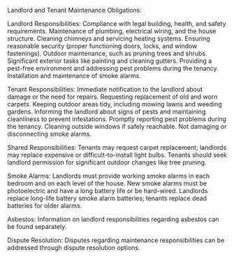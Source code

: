 Landlord and Tenant Maintenance Obligations:

Landlord Responsibilities:
Compliance with legal building, health, and safety requirements.
Maintenance of plumbing, electrical wiring, and the house structure.
Cleaning chimneys and servicing heating systems.
Ensuring reasonable security (proper functioning doors, locks, and window fastenings).
Outdoor maintenance, such as pruning trees and shrubs.
Significant exterior tasks like painting and cleaning gutters.
Providing a pest-free environment and addressing pest problems during the tenancy.
Installation and maintenance of smoke alarms.

Tenant Responsibilities:
Immediate notification to the landlord about damage or the need for repairs.
Requesting replacement of old and worn carpets.
Keeping outdoor areas tidy, including mowing lawns and weeding gardens.
Informing the landlord about signs of pests and maintaining cleanliness to prevent infestations.
Promptly reporting pest problems during the tenancy.
Cleaning outside windows if safely reachable.
Not damaging or disconnecting smoke alarms.

Shared Responsibilities:
Tenants may request carpet replacement; landlords may replace expensive or difficult-to-install light bulbs.
Tenants should seek landlord permission for significant outdoor changes like tree pruning.

Smoke Alarms:
Landlords must provide working smoke alarms in each bedroom and on each level of the house.
New smoke alarms must be photoelectric and have a long battery life or be hard-wired.
Landlords replace long-life battery smoke alarm batteries; tenants replace dead batteries for older alarms.

Asbestos:
Information on landlord responsibilities regarding asbestos can be found separately.

Dispute Resolution:
Disputes regarding maintenance responsibilities can be addressed through dispute resolution options.